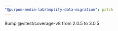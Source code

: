 ```yaml
---
"@purpom-media-lab/amplify-data-migration": patch
---
```


Bump @vitest/coverage-v8 from 2.0.5 to 3.0.5
